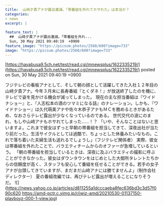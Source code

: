 ```yaml
---
title:  山﨑夕貴アナが露出激減。「帯番組を外れてホサれた」は本当か？  
categories:
- news
excerpt: |
  
feature_text: |
  ##  山﨑夕貴アナが露出激減。「帯番組を外れ...
  Sun, 30 May 2021 09:40:19  +0900
feature_image: "https://picsum.photos/2560/600?image=733"
image: "https://picsum.photos/2560/600?image=733"
---
```


[https://hayabusa9.5ch.net/test/read.cgi/mnewsplus/1622335219/](https://hayabusa9.5ch.net/test/read.cgi/mnewsplus/1622335219/)
posted on Sun, 30 May 2021 09:40:19  +0900

<!--more-->

フジテレビの看板アナとして、そして朝の顔として活躍してきた入社１２年目の山﨑夕貴アナ。今年３月末に長寿番組『とくダネ！』が放送終了したのを機に、テレビで姿を見かける機会が減ってしまった。 現在の主な担当番組は『ワイドナショー』と、『人志松本の酒のツマミになる話』のナレーション。しかも、『ワイドナショー』は久代萌美アナや佐々木恭子アナもＭＣを務めるときがあるため、なおさらテレビ露出が少なくなっているのである。 世代交代の波にのまれ、もしや山﨑アナもホサれてしまった......！？ 「いや、そんなことはないと思いますよ。これまで彼女はずっと早朝の帯番組を担当してきて、深夜出社が当たり前だった。生活サイクルとしては過酷で、ちょっとした休養みたいなもの。これで落ち着いた夫婦生活も送れるでしょうし」（フジテレビ関係者） 実際、彼女は帯番組を外れたことで、バラエティチームからのオファーが急増しているという。 「朝の帯番組を担当しているときは、深夜に及ぶバラエティの撮影に呼ぶことができなかった。彼女はダウンタウンをはじめとした大御所タレントたちからの信頼度が高く、スタッフも安心して番組を任せることができる。若手の女子アナが台頭してきていますが、まだまだ山﨑アナには勝てませんよ」（制作会社ディレクター） 夏の番組改編では、再びテレビ露出が増えることになりそうだ。 ![](https://news.yahoo.co.jp/articles/d811255a1dcccaeba8fec636bd3c3d57f090c620 https://amd-pctr.c.yimg.jp/r/iwiz-amd/20210530-01137150-playboyz-000-1-view.jpg)
